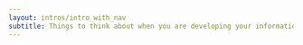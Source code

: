 ```yaml
---
layout: intros/intro_with_nav
subtitle: Things to think about when you are developing your information architecture (IA). 
---
```


